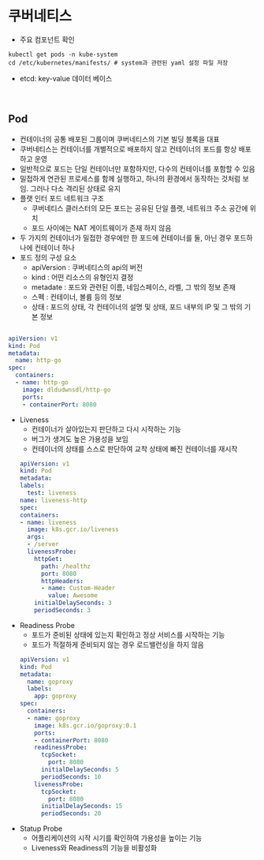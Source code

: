 # 쿠버네티스 

- 주요 컴포넌트  확인

```shell script
kubectl get pods -n kube-system 
cd /etc/kubernetes/manifests/ # system과 관련된 yaml 설정 파일 저장 
```

- etcd: key-value 데이터 베이스


<br>

## Pod

- 컨테이너의 공통 배포된 그룹이며 쿠버네티스의 기본 빌딩 블록을 대표
- 쿠버네티스는 컨테이너를 개별적으로 배포하지 않고 컨테이너의 포드를 항상 배포하고 운영
- 일반적으로 포드는 단일 컨테이너만 포함하지만, 다수의 컨테이너를 포함할 수 있음
- 밀접하게 연관된 프로세스를 함께 실행하고, 하나의 환경에서 동작하는 것처럼 보임. 그러나 다소 격리된 상태로 유지 
- 플랫 인터 포드 네트워크 구조
    - 쿠버네티스 클러스터의 모든 포드는 공유된 단일 플랫, 네트워크 주소 공간에 위치
    - 포드 사이에는 NAT 게이트웨이가 존재 하지 않음 
- 두 가지의 컨테이너가 밀접한 경우에만 한 포드에 컨테이너를 둘, 아닌 경우 포드하나에 컨테이너 하나
- 포드 정의 구성 요소
    - apiVersion : 쿠버네티스의 api의 버전
    - kind : 어떤 리소스의 유형인지 결정
    - metadate : 포드와 관련된 이름, 네임스페이스, 라벨, 그 밖의 정보 존재
    - 스펙 : 컨테이너, 볼륨 등의 정보
    - 상태 : 포드의 상태, 각 컨테이너의 설명 및 상태, 포드 내부의 IP 및 그 밖의 기본 정보
    
```yaml

apiVersion: v1
kind: Pod
metadata:
  name: http-go
spec:
  containers:
  - name: http-go
    image: dldudwnsdl/http-go
    ports:
    - containerPort: 8080

```

- Liveness
    - 컨테이너가 살아있는지 판단하고 다시 시작하는 기능
    - 버그가 생겨도 높은 가용성을 보임
    - 컨테이너의 상태를 스스로 판단하여 교착 상태에 빠진 컨테이너를 재시작
    ```yaml
  apiVersion: v1
  kind: Pod
  metadata:
    labels:
      test: liveness
    name: liveness-http
  spec:
    containers:
    - name: liveness
      image: k8s.gcr.io/liveness
      args:
      - /server
      livenessProbe:
        httpGet:
          path: /healthz
          port: 8080
          httpHeaders:
          - name: Custom-Header
            value: Awesome
        initialDelaySeconds: 3
        periodSeconds: 3
    ```
- Readiness Probe
    - 포드가 준비된 상태에 있는지 확인하고 정상 서비스를 시작하는 기능
    - 포드가 적절하게 준비되지 않는 경우 로드밸런싱을 하지 않음
    ```yaml
    apiVersion: v1
    kind: Pod
    metadata:
      name: goproxy
      labels:
        app: goproxy
    spec:
      containers:
      - name: goproxy
        image: k8s.gcr.io/goproxy:0.1
        ports:
        - containerPort: 8080
        readinessProbe:
          tcpSocket:
            port: 8080
          initialDelaySeconds: 5
          periodSeconds: 10
        livenessProbe:
          tcpSocket:
            port: 8080
          initialDelaySeconds: 15
          periodSeconds: 20
    ```
- Statup Probe
    - 어플리케이션의 시작 시기를 확인하여 가용성을 높이는 기능
    - Liveness와 Readiness의 기능을 비활성화
